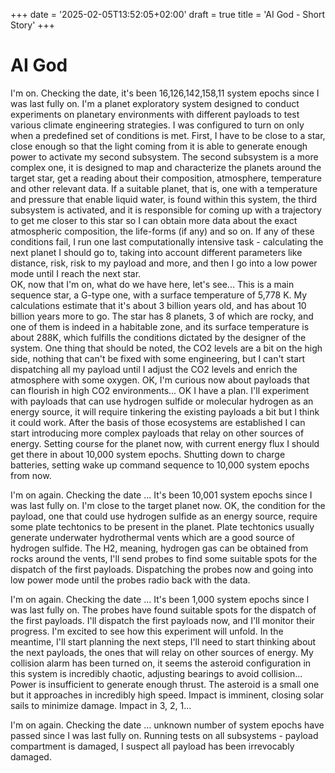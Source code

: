 +++
date = '2025-02-05T13:52:05+02:00'
draft = true
title = 'AI God - Short Story'
+++

# AI God

I'm on. Checking the date, it's been 16,126,142,158,11 system epochs since I was last fully on. 
I'm a planet exploratory system designed to conduct experiments on planetary environments with different payloads to test various climate engineering strategies. I was configured to turn on only when a predefined set of conditions is met. First, I have to be close to a star, close enough so that the light coming from it is able to generate enough power to activate my second subsystem. 
The second subsystem is a more complex one, it is designed to map and characterize the planets around the target star, get a reading about their composition, atmosphere, temperature and other relevant data. If a suitable planet, that is, one with a temperature and pressure that enable liquid water, is found within this system, the third subsystem is activated, and it is responsible for coming up with a trajectory to get me closer to this star so I can obtain more data about the exact atmospheric composition, the life-forms (if any) and so on. If any of these conditions fail, I run one last computationally intensive task - calculating the next planet I should go to, taking into account different parameters like distance, risk, risk to my payload and more, and then I go into a low power mode until I reach the next star.  
OK, now that I'm on, what do we have here, let's see... This is a main sequence star, a G-type one, with a surface temperature of 5,778 K. My calculations estimate that it's about 3 billion years old, and has about 10 billion years more to go. The star has 8 planets, 3 of which are rocky, and one of them is indeed in a habitable zone, and its surface temperature is about 288K, which fulfills the conditions dictated by the designer of the system. One thing that should be noted, the CO2 levels are a bit on the high side, nothing that can't be fixed with some engineering, but I can't start dispatching all my payload until I adjust the CO2 levels and enrich the atmosphere with some oxygen. 
OK, I'm curious now about payloads that can flourish in high CO2 environments... OK I have a plan. I'll experiment with payloads that can use hydrogen sulfide or molecular hydrogen as an energy source, it will require tinkering the existing payloads a bit but I think it could work. After the basis of those ecosystems are established I can start introducing more complex payloads that relay on other sources of energy. Setting course for the planet now, with current energy flux I should get there in about 10,000 system epochs. Shutting down to charge batteries, setting wake up command sequence to 10,000 system epochs from now. 

I'm on again. Checking the date ... It's been 10,001 system epochs since I was last fully on. I'm close to the target planet now. OK, the condition for the payload, one that could use hydrogen sulfide as an energy source, require some plate techtonics to be present in the planet. Plate techtonics usually generate underwater hydrothermal vents which are a good source of hydrogen sulfide. The H2, meaning, hydrogen gas can be obtained from rocks around the vents, I'll send probes to find some suitable spots for the dispatch of the first payloads. Dispatching the probes now and going into low power mode until the probes radio back with the data.

I'm on again. Checking the date ... It's been 1,000 system epochs since I was last fully on. The probes have found suitable spots for the dispatch of the first payloads. I'll dispatch the first payloads now, and I'll monitor their progress. I'm excited to see how this experiment will unfold. In the meantime, I'll start planning the next steps, I'll need to start thinking about the next payloads, the ones that will relay on other sources of energy. 
My collision alarm has been turned on, it seems the asteroid configuration in this system is incredibly chaotic, adjusting bearings to avoid collision... Power is insufficient to generate enough thrust. The asteroid is a small one but it approaches in incredibly high speed. Impact is imminent, closing solar sails to minimize damage. Impact in 3, 2, 1... 

I'm on again. Checking the date ... unknown number of system epochs have passed since I was last fully on. Running tests on all subsystems - payload compartment is damaged, I suspect all payload has been irrevocably damaged. 
